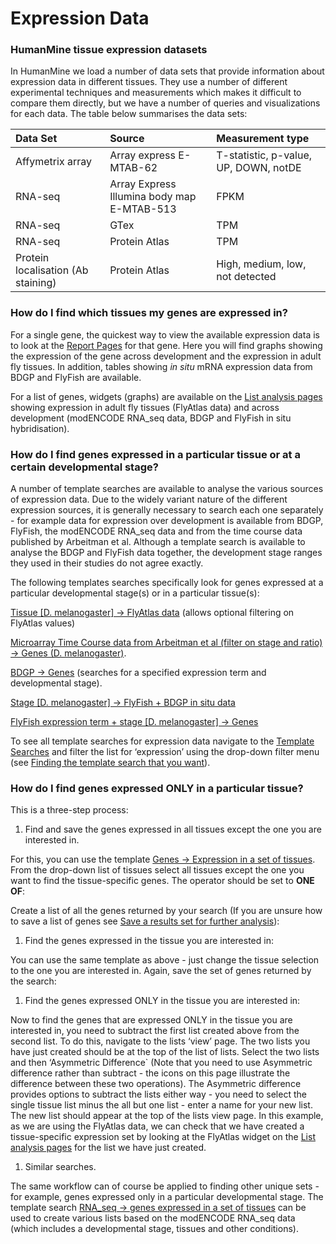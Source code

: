 # Expression Data

### HumanMine tissue expression datasets

In HumanMine we load a number of data sets that provide information about expression data in different tissues. They use a number of different experimental techniques and measurements which makes it difficult to compare them directly, but we have a number of queries and visualizations for each data. The table below summarises the data sets:

| **Data Set** | Source | **Measurement type** |
| :--- | :--- | :--- |
| Affymetrix array  | Array express E-MTAB-62  | T-statistic, p-value, UP, DOWN, notDE |
| RNA-seq | Array Express Illumina body map E-MTAB-513 | FPKM |
| RNA-seq | GTex | TPM |
| RNA-seq | Protein Atlas | TPM |
| Protein localisation \(Ab staining\) | Protein Atlas | High, medium, low, not detected |

### How do I find which tissues my genes are expressed in?

For a single gene, the quickest way to view the available expression data is to look at the [Report Pages](https://flymine.readthedocs.io/en/latest/report-pages/Documentationreportpages.html#reportpages) for that gene. Here you will find graphs showing the expression of the gene across development and the expression in adult fly tissues. In addition, tables showing _in situ_ mRNA expression data from BDGP and FlyFish are available.

For a list of genes, widgets \(graphs\) are available on the [List analysis pages](https://flymine.readthedocs.io/en/latest/lists/analysis/Documentationlistanalysispages.html#listanalysispage) showing expression in adult fly tissues \(FlyAtlas data\) and across development \(modENCODE RNA\_seq data, BDGP and FlyFish in situ hybridisation\).

### How do I find genes expressed in a particular tissue or at a certain developmental stage?

A number of template searches are available to analyse the various sources of expression data. Due to the widely variant nature of the different expression sources, it is generally necessary to search each one separately - for example data for expression over development is available from BDGP, FlyFish, the modENCODE RNA\_seq data and from the time course data published by Arbeitman et al. Although a template search is available to analyse the BDGP and FlyFish data together, the development stage ranges they used in their studies do not agree exactly.

The following templates searches specifically look for genes expressed at a particular developmental stage\(s\) or in a particular tissue\(s\):

[Tissue \[D. melanogaster\] → FlyAtlas data](http://www.flymine.org/query/template.do?name=Tissue_Flyatlas&scope=all) \(allows optional filtering on FlyAtlas values\)

[Microarray Time Course data from Arbeitman et al \(filter on stage and ratio\) → Genes \(D. melanogaster\)](http://www.flymine.org/query/template.do?name=TimeCourseData_Gene&scope=all).

[BDGP → Genes](http://www.flymine.org/query/template.do?name=BDGP_Gene&scope=all) \(searches for a specified expression term and developmental stage\).

[Stage \[D. melanogaster\] → FlyFish + BDGP in situ data](http://www.flymine.org/query/template.do?name=Stage_FlyFishBDGP&scope=all)

[FlyFish expression term + stage \[D. melanogaster\] → Genes](http://www.flymine.org/query/template.do?name=FlyFish_Genes&scope=all)

To see all template searches for expression data navigate to the [Template Searches](https://flymine.readthedocs.io/en/latest/templates/Documentationtemplatesearches.html#templatesearches) and filter the list for ‘expression’ using the drop-down filter menu \(see [Finding the template search that you want](https://flymine.readthedocs.io/en/latest/templates/Documentationtemplatesearches.html#filtertemplatesearches)\).

### How do I find genes expressed ONLY in a particular tissue?

This is a three-step process:

1. Find and save the genes expressed in all tissues except the one you are interested in.

For this, you can use the template [Genes → Expression in a set of tissues](http://www.flymine.org/query/template.do?name=Gene_FlyAtlas_TissueList&scope=all). From the drop-down list of tissues select all tissues except the one you want to find the tissue-specific genes. The operator should be set to **ONE OF**:

Create a list of all the genes returned by your search \(If you are unsure how to save a list of genes see [Save a results set for further analysis](https://flymine.readthedocs.io/en/latest/results-tables/Documentationresultstables.html#makealist)\):

1. Find the genes expressed in the tissue you are interested in:

You can use the same template as above - just change the tissue selection to the one you are interested in. Again, save the set of genes returned by the search:

1. Find the genes expressed ONLY in the tissue you are interested in:

Now to find the genes that are expressed ONLY in the tissue you are interested in, you need to subtract the first list created above from the second list. To do this, navigate to the lists ‘view’ page. The two lists you have just created should be at the top of the list of lists. Select the two lists and then ‘Asymmetric Difference\` \(Note that you need to use Asymmetric difference rather than subtract - the icons on this page illustrate the difference between these two operations\). The Asymmetric difference provides options to subtract the lists either way - you need to select the single tissue list minus the all but one list - enter a name for your new list. The new list should appear at the top of the lists view page. In this example, as we are using the FlyAtlas data, we can check that we have created a tissue-specific expression set by looking at the FlyAtlas widget on the [List analysis pages](https://flymine.readthedocs.io/en/latest/lists/analysis/Documentationlistanalysispages.html#listanalysispage) for the list we have just created.

1. Similar searches.

The same workflow can of course be applied to finding other unique sets - for example, genes expressed only in a particular developmental stage. The template search [RNA\_seq → genes expressed in a set of tissues](http://www.flymine.org/query/template.do?name=modENCODE_RNA_seq_Tissues&scope=all) can be used to create various lists based on the modENCODE RNA\_seq data \(which includes a developmental stage, tissues and other conditions\).

